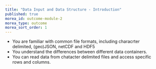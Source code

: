 ```yaml
---
title: "Data Input and Data Structure - Introduction"
published: true
morea_id: outcome-module-2
morea_type: outcome
morea_sort_order: 1
---
```

  * You are familiar with common file formats, including characrter delimited,	(geo)JSON, netCDF and HDF5
  * You understand the differences between different data containers.
  * You can read data from chatacter delimited files and access	specific rows and columns.

